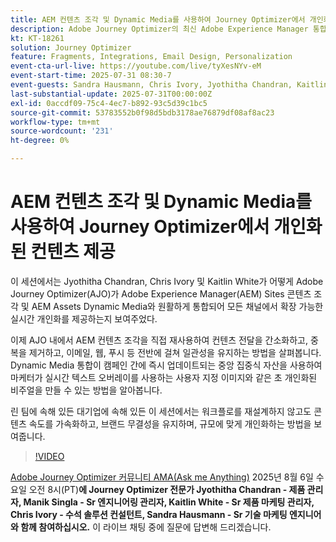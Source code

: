 ```yaml
---
title: AEM 컨텐츠 조각 및 Dynamic Media를 사용하여 Journey Optimizer에서 개인화된 컨텐츠 제공
description: Adobe Journey Optimizer의 최신 Adobe Experience Manager 통합 기능으로 콘텐츠 전달을 보다 효율적이고 효과적으로 하는 방법에 대해 알아봅니다
kt: KT-18261
solution: Journey Optimizer
feature: Fragments, Integrations, Email Design, Personalization
event-cta-url-live: https://youtube.com/live/tyXesNYv-eM
event-start-time: 2025-07-31 08:30-7
event-guests: Sandra Hausmann, Chris Ivory, Jyothitha Chandran, Kaitlin White
last-substantial-update: 2025-07-31T00:00:00Z
exl-id: 0accdf09-75c4-4ec7-b892-93c5d39c1bc5
source-git-commit: 53783552b0f98d5bdb3178ae76879df08af8ac23
workflow-type: tm+mt
source-wordcount: '231'
ht-degree: 0%

---
```


# AEM 컨텐츠 조각 및 Dynamic Media를 사용하여 Journey Optimizer에서 개인화된 컨텐츠 제공

이 세션에서는 Jyothitha Chandran, Chris Ivory 및 Kaitlin White가 어떻게 Adobe Journey Optimizer(AJO)가 Adobe Experience Manager(AEM) Sites 콘텐츠 조각 및 AEM Assets Dynamic Media와 원활하게 통합되어 모든 채널에서 확장 가능한 실시간 개인화를 제공하는지 보여주었다.

이제 AJO 내에서 AEM 컨텐츠 조각을 직접 재사용하여 컨텐츠 전달을 간소화하고, 중복을 제거하고, 이메일, 웹, 푸시 등 전반에 걸쳐 일관성을 유지하는 방법을 살펴봅니다. Dynamic Media 통합이 캠페인 간에 즉시 업데이트되는 중앙 집중식 자산을 사용하여 마케터가 실시간 텍스트 오버레이를 사용하는 사용자 지정 이미지와 같은 초 개인화된 비주얼을 만들 수 있는 방법을 알아봅니다.

린 팀에 속해 있든 대기업에 속해 있든 이 세션에서는 워크플로를 재설계하지 않고도 콘텐츠 속도를 가속화하고, 브랜드 무결성을 유지하며, 규모에 맞게 개인화하는 방법을 보여줍니다.

>[!VIDEO](https://video.tv.adobe.com/v/3470355/?quality=12&learn=on)

[Adobe Journey Optimizer 커뮤니티 AMA(Ask me Anything)](https://nam04.safelinks.protection.outlook.com/?url=https%3A%2F%2Fexperienceleaguecommunities.adobe.com%2Ft5%2Fjourney-optimizer-events%2Fask-me-anything-august-6th-with-journey-optimizer-product%2Fev-p%2F763863&data=05%7C02%7Chausmann%40adobe.com%7Ce1ecb53785804d1f81db08ddc9253a9e%7Cfa7b1b5a7b34438794aed2c178decee1%7C0%7C0%7C638887883916927886%7CUnknown%7CTWFpbGZsb3d8eyJFbXB0eU1hcGkiOnRydWUsIlYiOiIwLjAuMDAwMCIsIlAiOiJXaW4zMiIsIkFOIjoiTWFpbCIsIldUIjoyfQ%3D%3D%7C0%7C%7C%7C&sdata=uT8EHrhwjyJv2%2BgK%2FhZcb0mx79C9JZgFrcLfPG6lfiQ%3D&reserved=0) 2025년 8월 6일 수요일 오전 8시(PT)**에 Journey Optimizer 전문가 Jyothitha Chandran - 제품 관리자, Manik Singla - Sr 엔지니어링 관리자, Kaitlin White - Sr 제품 마케팅 관리자, Chris Ivory - 수석 솔루션 컨설턴트, Sandra Hausmann - Sr 기술 마케팅 엔지니어와 함께 참여하십시오.** 이 라이브 채팅 중에 질문에 답변해 드리겠습니다.

